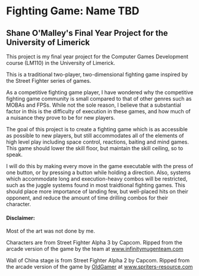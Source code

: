 # Fighting Game: Name TBD
## Shane O'Malley's Final Year Project for the University of Limerick 

This project is my final year project for the Computer Games Development course (LM110) in the University of Limerick.

This is a traditional two-player, two-dimensional fighting game inspired by the Street Fighter series of games.

As a competitive fighting game player, I have wondered why the competitive fighting game community is small compared to that of other genres such as MOBAs and FPSs. While not the sole reason, I believe that a substantial factor in this is the difficulty of execution in these games, and how much of a nuisance they prove to be for new players.


The goal of this project is to create a fighting game which is as accessible as possible to new players, but still accommodates all of the elements of high level play including space control, reactions, baiting and mind games. This game should lower the skill floor, but maintain the skill ceiling, so to speak.

I will do this by making every move in the game executable with the press of one button, or by pressing a button while holding a direction. Also, systems which accommodate long and execution-heavy combos will be restricted, such as the juggle systems found in most traidtional fighting games. This should place more importance of landing few, but well-placed hits on their opponent, and reduce the amount of time drilling combos for their character.

#### Disclaimer: 
Most of the art was not done by me. 

Characters are from Street Fighter Alpha 3 by Capcom. Ripped from the arcade version of the game by the team at www.infinitymugenteam.com

Wall of China stage is from Street Fighter Alpha 2 by Capcom. Ripped from the arcade version of the game by [OldGamer](https://www.spriters-resource.com/submitter/OldGamer/) at www.spriters-resource.com
